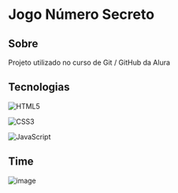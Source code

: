 <h1> Jogo Número Secreto </h1>
  
  <h2>Sobre</h2>
  <p>Projeto utilizado no curso de Git / GitHub da Alura</p>

 
  <h2>Tecnologias</h2>
  
  <div>
    
   ![HTML5](https://img.shields.io/badge/HTML5-ff8006?style=for-the-badge&logo=html5&logoColor=white)
   
  ![CSS3](https://img.shields.io/badge/CSS3-26ade4?style=for-the-badge&logo=css3&logoColor=white)

  ![JavaScript](https://img.shields.io/badge/JavaScript-ffc018?style=for-the-badge&logo=javascript&logoColor=fff)

    
  </div>

  <h2>Time</h2>

  ![image](https://github.com/Edivania88Duarte/jogo-numero-secreto/assets/120994730/c7651b7f-cbd4-41bf-a995-f766fcf3c462)

  
